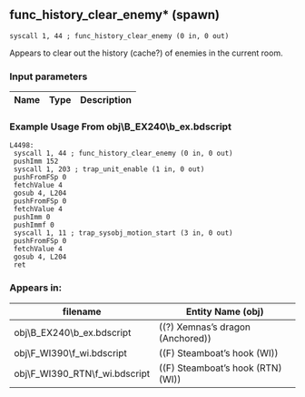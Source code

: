 ## func_history_clear_enemy* (spawn)

`syscall 1, 44 ; func_history_clear_enemy (0 in, 0 out)`

Appears to clear out the history (cache?) of enemies in the current room.

### Input parameters
| Name | Type | Description
|------|------|------------


### Example Usage From obj\B_EX240\b_ex.bdscript
```plaintext
L4498:
 syscall 1, 44 ; func_history_clear_enemy (0 in, 0 out)
 pushImm 152
 syscall 1, 203 ; trap_unit_enable (1 in, 0 out)
 pushFromFSp 0
 fetchValue 4
 gosub 4, L204
 pushFromFSp 0
 fetchValue 4
 pushImm 0
 pushImmf 0
 syscall 1, 11 ; trap_sysobj_motion_start (3 in, 0 out)
 pushFromFSp 0
 fetchValue 4
 gosub 4, L204
 ret
```


### Appears in:
| filename | Entity Name (obj)
|----------|-------------
| obj\B_EX240\b_ex.bdscript       | ((?) Xemnas’s dragon (Anchored))          
| obj\F_WI390\f_wi.bdscript       | ((F) Steamboat’s hook (WI))          
| obj\F_WI390_RTN\f_wi.bdscript       | ((F) Steamboat’s hook (RTN) (WI))          



